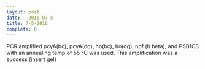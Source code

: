 ```yaml
---
layout: post
date:   2016-07-5
title: 7-5-2016
complete: 0
---
```


PCR amplified pcyA(bc), pcyA(dg), ho(bc), ho(dg), npf (h beta), and PSB1C3 with an annealing temp of 55 ℃ was used. This amplification was a success
(insert gel)